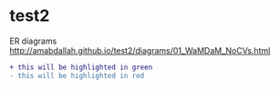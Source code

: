 # test2

ER diagrams  
http://amabdallah.github.io/test2/diagrams/01_WaMDaM_NoCVs.html

```diff
+ this will be highlighted in green
- this will be highlighted in red
```
